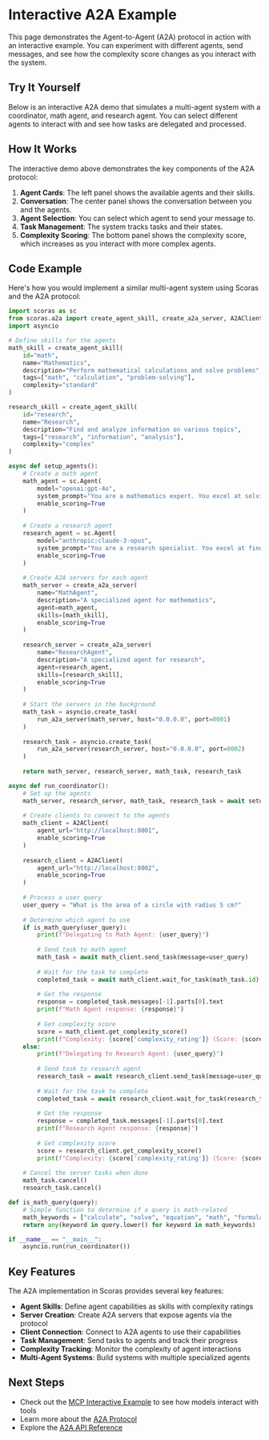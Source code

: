 # Interactive A2A Example

This page demonstrates the Agent-to-Agent (A2A) protocol in action with an interactive example. You can experiment with different agents, send messages, and see how the complexity score changes as you interact with the system.

## Try It Yourself

Below is an interactive A2A demo that simulates a multi-agent system with a coordinator, math agent, and research agent. You can select different agents to interact with and see how tasks are delegated and processed.

<div id="a2a-example-demo" class="a2a-interactive-demo"></div>

## How It Works

The interactive demo above demonstrates the key components of the A2A protocol:

1. **Agent Cards**: The left panel shows the available agents and their skills.
2. **Conversation**: The center panel shows the conversation between you and the agents.
3. **Agent Selection**: You can select which agent to send your message to.
4. **Task Management**: The system tracks tasks and their states.
5. **Complexity Scoring**: The bottom panel shows the complexity score, which increases as you interact with more complex agents.

## Code Example

Here's how you would implement a similar multi-agent system using Scoras and the A2A protocol:

```python
import scoras as sc
from scoras.a2a import create_agent_skill, create_a2a_server, A2AClient
import asyncio

# Define skills for the agents
math_skill = create_agent_skill(
    id="math",
    name="Mathematics",
    description="Perform mathematical calculations and solve problems",
    tags=["math", "calculation", "problem-solving"],
    complexity="standard"
)

research_skill = create_agent_skill(
    id="research",
    name="Research",
    description="Find and analyze information on various topics",
    tags=["research", "information", "analysis"],
    complexity="complex"
)

async def setup_agents():
    # Create a math agent
    math_agent = sc.Agent(
        model="openai:gpt-4o",
        system_prompt="You are a mathematics expert. You excel at solving math problems and explaining mathematical concepts.",
        enable_scoring=True
    )
    
    # Create a research agent
    research_agent = sc.Agent(
        model="anthropic:claude-3-opus",
        system_prompt="You are a research specialist. You excel at finding and analyzing information on various topics.",
        enable_scoring=True
    )
    
    # Create A2A servers for each agent
    math_server = create_a2a_server(
        name="MathAgent",
        description="A specialized agent for mathematics",
        agent=math_agent,
        skills=[math_skill],
        enable_scoring=True
    )
    
    research_server = create_a2a_server(
        name="ResearchAgent",
        description="A specialized agent for research",
        agent=research_agent,
        skills=[research_skill],
        enable_scoring=True
    )
    
    # Start the servers in the background
    math_task = asyncio.create_task(
        run_a2a_server(math_server, host="0.0.0.0", port=8001)
    )
    
    research_task = asyncio.create_task(
        run_a2a_server(research_server, host="0.0.0.0", port=8002)
    )
    
    return math_server, research_server, math_task, research_task

async def run_coordinator():
    # Set up the agents
    math_server, research_server, math_task, research_task = await setup_agents()
    
    # Create clients to connect to the agents
    math_client = A2AClient(
        agent_url="http://localhost:8001",
        enable_scoring=True
    )
    
    research_client = A2AClient(
        agent_url="http://localhost:8002",
        enable_scoring=True
    )
    
    # Process a user query
    user_query = "What is the area of a circle with radius 5 cm?"
    
    # Determine which agent to use
    if is_math_query(user_query):
        print(f"Delegating to Math Agent: {user_query}")
        
        # Send task to math agent
        math_task = await math_client.send_task(message=user_query)
        
        # Wait for the task to complete
        completed_task = await math_client.wait_for_task(math_task.id)
        
        # Get the response
        response = completed_task.messages[-1].parts[0].text
        print(f"Math Agent response: {response}")
        
        # Get complexity score
        score = math_client.get_complexity_score()
        print(f"Complexity: {score['complexity_rating']} (Score: {score['total_score']})")
    else:
        print(f"Delegating to Research Agent: {user_query}")
        
        # Send task to research agent
        research_task = await research_client.send_task(message=user_query)
        
        # Wait for the task to complete
        completed_task = await research_client.wait_for_task(research_task.id)
        
        # Get the response
        response = completed_task.messages[-1].parts[0].text
        print(f"Research Agent response: {response}")
        
        # Get complexity score
        score = research_client.get_complexity_score()
        print(f"Complexity: {score['complexity_rating']} (Score: {score['total_score']})")
    
    # Cancel the server tasks when done
    math_task.cancel()
    research_task.cancel()

def is_math_query(query):
    # Simple function to determine if a query is math-related
    math_keywords = ["calculate", "solve", "equation", "math", "formula", "area", "volume"]
    return any(keyword in query.lower() for keyword in math_keywords)

if __name__ == "__main__":
    asyncio.run(run_coordinator())
```

## Key Features

The A2A implementation in Scoras provides several key features:

- **Agent Skills**: Define agent capabilities as skills with complexity ratings
- **Server Creation**: Create A2A servers that expose agents via the protocol
- **Client Connection**: Connect to A2A agents to use their capabilities
- **Task Management**: Send tasks to agents and track their progress
- **Complexity Tracking**: Monitor the complexity of agent interactions
- **Multi-Agent Systems**: Build systems with multiple specialized agents

## Next Steps

- Check out the [MCP Interactive Example](mcp-interactive.md) to see how models interact with tools
- Learn more about the [A2A Protocol](../protocols/a2a.md)
- Explore the [A2A API Reference](../api/a2a.md)
